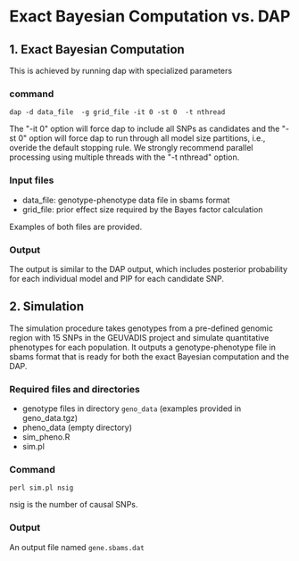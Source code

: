 # Exact Bayesian Computation vs. DAP

## 1. Exact Bayesian Computation

This is achieved by running dap with specialized parameters

### command 

``` 
dap -d data_file  -g grid_file -it 0 -st 0  -t nthread
```
The "-it 0" option will force dap to include all SNPs as candidates and the "-st 0" option will force dap to run through all model size partitions, i.e., overide the default stopping rule. We strongly recommend parallel processing using multiple threads with the "-t nthread" option.

### Input files

* data_file:  genotype-phenotype data file in sbams format
* grid_file:  prior effect size required by the Bayes factor calculation


Examples of both files are provided.


### Output

The output is similar to the DAP output, which includes posterior probability for each individual model and PIP for each candidate SNP.


## 2. Simulation 

The simulation procedure takes genotypes from a pre-defined genomic region with 15 SNPs in the GEUVADIS project and simulate quantitative phenotypes for each population. It outputs a genotype-phenotype file in sbams format that is ready for both the exact Bayesian computation and the DAP.


### Required files and directories

* genotype files in directory ``geno_data`` (examples provided in geno_data.tgz)
* pheno_data (empty directory)
* sim_pheno.R 
* sim.pl

### Command

```
perl sim.pl nsig
```

nsig is the number of causal SNPs.

### Output

An output file named ``gene.sbams.dat``


  
